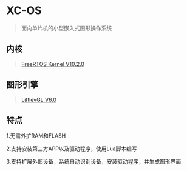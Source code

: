# XC-OS
> 面向单片机的小型嵌入式图形操作系统

## 内核
> [FreeRTOS Kernel V10.2.0](https://www.freertos.org)

## 图形引擎
> [LittlevGL V6.0](https://github.com/littlevgl/lvgl)

## 特点
  1.无需外扩RAM和FLASH
  
  2.支持安装第三方APP以及驱动程序，使用Lua脚本编写
  
  3.支持扩展外部设备，系统自动识别设备，安装驱动程序，并生成图形界面
  
